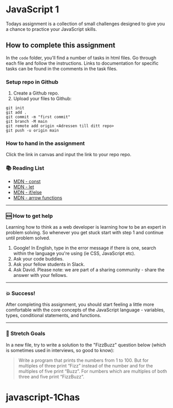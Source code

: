 # JavaScript 1

Todays assignment is a collection of small challenges designed to give you a chance to practice your JavaScript skills.

## How to complete this assignment

In the `code` folder, you'll find a number of tasks in html files. Go through each file and follow the instructions. Links to documentation for specific tasks can be found in the comments in the task files.

### Setup repo in Github 

1. Create a Github repo.
2. Upload your files to Github:

```
git init
git add .
git commit -m "first commit"
git branch -M main
git remote add origin <Adressen till ditt repo>
git push -u origin main
```

### How to hand in the assignment

Click the link in canvas and input the link to your repo repo.

### :books: Reading List

- [MDN - const](https://developer.mozilla.org/en-US/docs/Web/JavaScript/Reference/Statements/const)
- [MDN - let](https://developer.mozilla.org/en-US/docs/Web/JavaScript/Reference/Statements/let)
- [MDN - if/else](https://developer.mozilla.org/en-US/docs/Web/JavaScript/Reference/Statements/if...else)
- [MDN - arrow functions](https://developer.mozilla.org/en-US/docs/Web/JavaScript/Reference/Functions/Arrow_functions)

---

### :sos: How to get help

Learning how to think as a web developer is learning how to be an expert in problem solving. So whenever you get stuck start with step 1 and continue until problem solved.

1. Google! In English, type in the error message if there is one, search within the language you're using (ie CSS, JavaScript etc).
2. Ask your code buddies.
3. Ask your fellow students in Slack.
4. Ask David. Please note: we are part of a sharing community - share the answer with your fellows.

---

### :boom: Success!

After completing this assignment, you should start feeling a little more comfortable with the core concepts of the JavaScript language - variables, types, conditional statements, and functions.

---

### :runner: Stretch Goals

In a new file, try to write a solution to the "FizzBuzz" question below (which is sometimes used in interviews, so good to know):

> Write a program that prints the numbers from 1 to 100. But for multiples of three print “Fizz” instead of the number and for the multiples of five print “Buzz”. For numbers which are multiples of both three and five print “FizzBuzz”.

# javascript-1Chas
